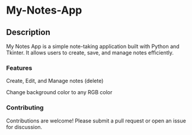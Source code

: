# My-Notes-App

## Description

My Notes App is a simple note-taking application built with Python and Tkinter. It allows users to create, save, and manage notes efficiently.

### Features

Create, Edit, and Manage notes (delete)

Change background color to any RGB color

### Contributing

Contributions are welcome! Please submit a pull request or open an issue for discussion.
